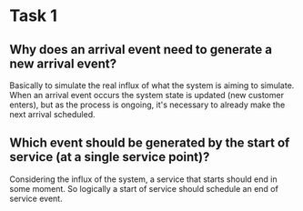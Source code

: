 # Task 1

## Why does an arrival event need to generate a new arrival event?

Basically to simulate the real influx of what the system is aiming to simulate. When an arrival event occurs the system state is updated (new customer enters), but as the process is ongoing, it's necessary to already make the next arrival scheduled.



## Which event should be generated by the start of service (at a single service point)?

Considering the influx of the system, a service that starts should end in some moment. So logically a start of service should schedule an end of service event.
